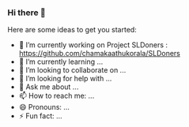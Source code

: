 ### Hi there 👋

Here are some ideas to get you started:

- 🔭 I’m currently working on 
    Project SLDoners : https://github.com/chamakaathukorala/SLDoners
- 🌱 I’m currently learning ...
- 👯 I’m looking to collaborate on ...
- 🤔 I’m looking for help with ...
- 💬 Ask me about ...
- 📫 How to reach me: ...
- 😄 Pronouns: ...
- ⚡ Fun fact: ...
